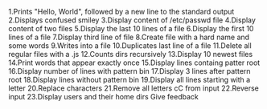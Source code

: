 1.Prints "Hello, World", followed by a new line to the standard output
2.Displays confused smiley
3.Display content of /etc/passwd file
4.Display content of two files
5.Display the last 10 lines of a file
6.Display the first 10 lines of a file
7.Display third line of file
8.Create file with a hard name and some words
9.Writes into a file
10.Duplicates last line of a file
11.Delete all regular files with a .js
12.Counts dirs recursively
13.Display 10 newest files
14.Print words that appear exactly once
15.Display lines containg patter root
16.Display number of lines with pattern bin
17.Display 3 lines after pattern root
18.Display lines without pattern bin
19.Display all lines starting with a letter
20.Replace characters
21.Remove all letters cC from input
22.Reverse input
23.Display users and their home dirs
Give feedback
